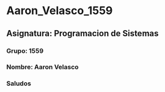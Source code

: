 # Aaron_Velasco_1559
## Asignatura: Programacion de Sistemas 
### Grupo: 1559 
### Nombre: Aaron Velasco
### Saludos 
